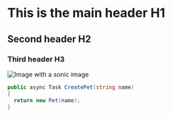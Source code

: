 # This is the main header H1
## Second header H2
### Third header H3

![Image with a sonic image](https://encrypted-tbn0.gstatic.com/images?q=tbn:ANd9GcQSpAZFFum2NF4unRJWrgJWH9RpJ7N-gjiKaA&s)

``` C#
public async Task CreatePet(string name)
{
  return new Pet(name);
}
```
